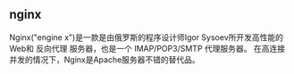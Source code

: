 ## nginx
Nginx("engine x")是一款是由俄罗斯的程序设计师Igor Sysoev所开发高性能的 Web和 反向代理 服务器，也是一个 IMAP/POP3/SMTP 代理服务器。
在高连接并发的情况下，Nginx是Apache服务器不错的替代品。
